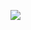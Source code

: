 <img src="https://www.google.com/url?sa=i&url=https%3A%2F%2Fgiphy.com%2Fexplore%2Fkitty-typing&psig=AOvVaw21ViJvR5riLyklJM-Oqrq9&ust=1652844532573000&source=images&cd=vfe&ved=0CAwQjRxqFwoTCMDd5OvL5fcCFQAAAAAdAAAAABAD"></a>

<!--
**Achilles404/Achilles404** is a ✨ _special_ ✨ repository because its `README.md` (this file) appears on your GitHub profile.

Here are some ideas to get you started:

- 🔭 I’m currently working on ...
- 🌱 I’m currently learning ...
- 👯 I’m looking to collaborate on ...
- 🤔 I’m looking for help with ...
- 💬 Ask me about ...
- 📫 How to reach me: ...
- 😄 Pronouns: ...
- ⚡ Fun fact: ...
-->
